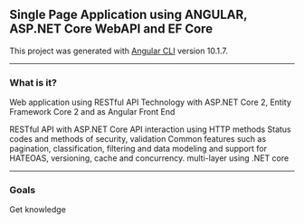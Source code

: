 <h2>Single Page Application using ANGULAR, ASP.NET Core WebAPI and EF Core</h2>

This project was generated with [Angular CLI](https://github.com/angular/angular-cli) version 10.1.7.

<hr/>

<h3> What is it?</h3>

Web application using RESTful API Technology with ASP.NET Core 2, Entity Framework Core 2 and as Angular Front End

RESTful API with ASP.NET Core
API interaction using HTTP methods
Status codes and methods of security, validation
Common features such as pagination, classification, filtering and data modeling and support for HATEOAS, versioning, cache and concurrency.
multi-layer using .NET core

<hr/>

<h3> Goals</h3>

Get knowledge

